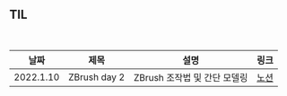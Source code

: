 ## TIL

<br/>

| 날짜 | 제목  | 설명              | 링크     |
| ---- | ----- | ----------------- | -------- |
| 2022.1.10 | ZBrush day 2 | ZBrush 조작법 및 간단 모델링 | [노션](https://plaid-breakfast-07b.notion.site/ZBrush-day-2-6e6e1c5e411a4cfeb50f7397e3a412a5) |
